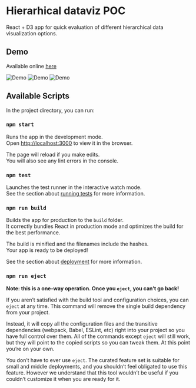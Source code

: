 # Hierarhical dataviz POC

React + D3 app for quick evaluation of different hierarchical data visualization options.


## Demo
Available online [here](https://poc-hierarchical-dataviz.vercel.app/)

![Demo](https://i.ibb.co/BCswGhY/screencapture-poc-hierarchical-dataviz-vercel-app-icicle-2022-04-16-14-05-33.png)
![Demo](https://i.ibb.co/nnDCh9p/screencapture-poc-hierarchical-dataviz-vercel-app-sunburst-2022-04-16-14-06-12.png)
![Demo](https://i.ibb.co/6y0nhXR/screencapture-poc-hierarchical-dataviz-vercel-app-treemap-2022-04-16-14-06-26.png)


## Available Scripts

In the project directory, you can run:

### `npm start`

Runs the app in the development mode.\
Open [http://localhost:3000](http://localhost:3000) to view it in the browser.

The page will reload if you make edits.\
You will also see any lint errors in the console.

### `npm test`

Launches the test runner in the interactive watch mode.\
See the section about [running tests](https://facebook.github.io/create-react-app/docs/running-tests) for more information.

### `npm run build`

Builds the app for production to the `build` folder.\
It correctly bundles React in production mode and optimizes the build for the best performance.

The build is minified and the filenames include the hashes.\
Your app is ready to be deployed!

See the section about [deployment](https://facebook.github.io/create-react-app/docs/deployment) for more information.

### `npm run eject`

**Note: this is a one-way operation. Once you `eject`, you can’t go back!**

If you aren’t satisfied with the build tool and configuration choices, you can `eject` at any time. This command will remove the single build dependency from your project.

Instead, it will copy all the configuration files and the transitive dependencies (webpack, Babel, ESLint, etc) right into your project so you have full control over them. All of the commands except `eject` will still work, but they will point to the copied scripts so you can tweak them. At this point you’re on your own.

You don’t have to ever use `eject`. The curated feature set is suitable for small and middle deployments, and you shouldn’t feel obligated to use this feature. However we understand that this tool wouldn’t be useful if you couldn’t customize it when you are ready for it.

